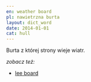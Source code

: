 ```yaml
---
en: weather board
pl: nawietrzna burta
layout: dict_word
date: 2014-01-01
cat: hull
---
```


Burta z której strony wieje wiatr.

*zobacz też:*

* [lee board](/dict/l/lee-board/)